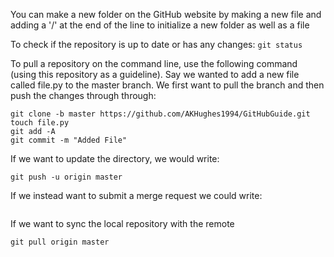 You can make a new folder on the GitHub website by making a new file and adding a '/' at the end of the line to initialize a new folder as well as a file

To check if the repository is up to date or has any changes: `git status` 

To pull a repository on the command line, use the following command (using this repository as a guideline). Say we wanted to add a new file called file.py to the master branch. We first want to pull the branch and then push the changes through through: 
```
git clone -b master https://github.com/AKHughes1994/GitHubGuide.git
touch file.py
git add -A
git commit -m "Added File"
```

If we want to update the directory, we would write:
```
git push -u origin master
```

If we instead want to submit a merge request we could write:
```

```

If we want to sync the local repository with the remote
```
git pull origin master
```
